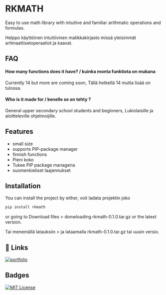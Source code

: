 
# RKMATH

Easy to use math library with intuitive and familiar arithmatic operations and formulas.

Helppo käyttöinen intuitiivinen matikkakirjasto missä yleisimmät aritmaattisetoperaatiot ja kaavat.




## FAQ

#### How many functions does it have? / kuinka monta funktiota on mukana

Currently 14 but more are coming soon, Tällä hetkellä 14 mutta lisää on tulossa.

#### Who is it made for / kenelle se on tehty ?

General upper secondary school students and beginners, Lukiolaisille ja aloitteleville ohjelmoijille.




## Features
- small size
- supports PIP-package manager
- finnish functions
- Pieni koko
- Tukee PIP package manageria
- suomenkieliset laajennukset



## Installation

You can install the project by either, voit ladata projektin joko

```bash
pip install rkmath
```

or going to Download files > donwloading rkmath-0.1.0.tar.gz or the latest version. 

Tai menemällä latauksiin > ja lataamalla rkmath-0.1.0.tar.gz tai uusin versio.

## 🔗 Links
[![portfolio](https://img.shields.io/badge/my_portfolio-000?style=for-the-badge&logo=ko-fi&logoColor=white)](https://swifterhtmler.github.io/Portfolio/)

## Badges


[![MIT License](https://img.shields.io/badge/License-MIT-green.svg)](https://github.com/Swifterhtmler/Latex-to-Ascii-converter-extension/tree/main?tab=MIT-1-ov-file#)
